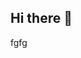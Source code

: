 ## Hi there 👋
fgfg
<!--
**fathanrafaa/fathanrafaa** is a ✨ _special_ ✨ repository because its `README.md` (this file) appears on your GitHub profile.

Here are some ideas to get you started:

- 🔭 I’m currently working on SMK Telkom Malang
- 🌱 I’m currently learning Coding and Programming
- 👯 I’m looking to collaborate on Front End Web Developer
- 🤔 I’m looking for help with Company
- 💬 Ask me about My Job
- 📫 How to reach me: on ig : @fathnrafaa__
- 😄 Pronouns: Fatttt
- ⚡ Fun fact: I like Football
-->
